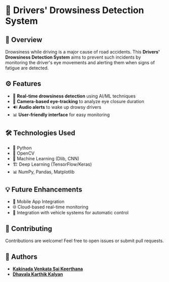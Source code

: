 # 🚗 Drivers' Drowsiness Detection System

## 📌 Overview
Drowsiness while driving is a major cause of road accidents. This **Drivers' Drowsiness Detection System** aims to prevent such incidents by monitoring the driver's eye movements and alerting them when signs of fatigue are detected. 

## ⚙️ Features
- 🛑 **Real-time drowsiness detection** using AI/ML techniques
- 🎥 **Camera-based eye-tracking** to analyze eye closure duration
- 🔊 **Audio alerts** to wake up drowsy drivers
- 📊 **User-friendly interface** for easy monitoring

## 🛠️ Technologies Used
- 🐍 Python
- 🤖 OpenCV
- 🔬 Machine Learning (Dlib, CNN)
- 🏗️ Deep Learning (TensorFlow/Keras)
- 📊 NumPy, Pandas, Matplotlib

## 💡 Future Enhancements
- 📱 Mobile App Integration
- 🌐 Cloud-based real-time monitoring
- 🚦 Integration with vehicle systems for automatic control

## 🤝 Contributing
Contributions are welcome! Feel free to open issues or submit pull requests.

## 👥 Authors
- [**Kakinada Venkata Sai Keerthana**](https://github.com/kvskeerthana)
- [**Dhavala Karthik Kalyan**](https://github.com/karthikkalyan1)

